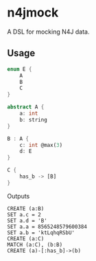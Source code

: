 # n4jmock

A DSL for mocking N4J data.

## Usage

```dart
enum E {
    A
    B
    C
}

abstract A {
    a: int
    b: string
}

B : A {
    c: int @max(3)
    d: E
}

C {
    has_b -> [B]
}
```

Outputs

```
CREATE (a:B)
SET a.c = 2
SET a.d = 'B'
SET a.a = 8565248579600384
SET a.b = 'ktLqhqRSbU'
CREATE (a:C)
MATCH (a:C), (b:B)
CREATE (a)-[:has_b]->(b)
```
